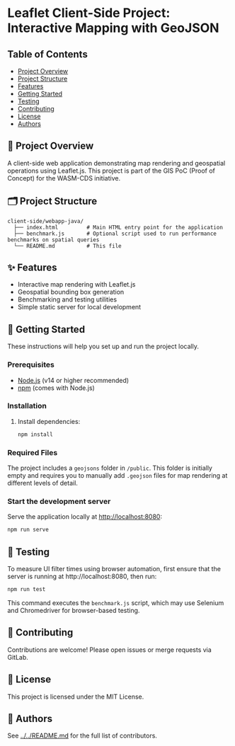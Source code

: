 # Leaflet Client-Side Project: Interactive Mapping with GeoJSON

## Table of Contents

- [Project Overview](#project-overview)
- [Project Structure](#project-structure)
- [Features](#features)
- [Getting Started](#getting-started)
- [Testing](#testing)
- [Contributing](#contributing)
- [License](#license)
- [Authors](#authors)


## 📄 Project Overview

A client-side web application demonstrating map rendering and geospatial operations using Leaflet.js. This project is part of the GIS PoC (Proof of Concept) for the WASM-CDS initiative.


## 🗂 Project Structure

```
client-side/webapp-java/
  ├── index.html         # Main HTML entry point for the application
  ├── benchmark.js       # Optional script used to run performance benchmarks on spatial queries
  └── README.md          # This file
```

## ✨ Features

- Interactive map rendering with Leaflet.js
- Geospatial bounding box generation
- Benchmarking and testing utilities
- Simple static server for local development

## 🚀 Getting Started

These instructions will help you set up and run the project locally.

### Prerequisites

- [Node.js](https://nodejs.org/) (v14 or higher recommended)
- [npm](https://www.npmjs.com/) (comes with Node.js)

### Installation

1. Install dependencies:

    ```sh
    npm install
    ```

### Required Files

The project includes a `geojsons` folder in `/public`. This folder is initially empty and requires you to manually add `.geojson` files for map rendering at different levels of detail.


### Start the development server

Serve the application locally at [http://localhost:8080](http://localhost:8080):

```sh
npm run serve
```

## 🧪 Testing

To measure UI filter times using browser automation, first ensure that the server is running at http://localhost:8080, then run:

```sh
npm run test
```

This command executes the `benchmark.js` script, which may use Selenium and Chromedriver for browser-based testing.

## 🤝 Contributing

Contributions are welcome! Please open issues or merge requests via GitLab.

## 📄 License

This project is licensed under the MIT License.

## 👥 Authors

See [../../README.md](../../README.md#authors) for the full list of contributors.
